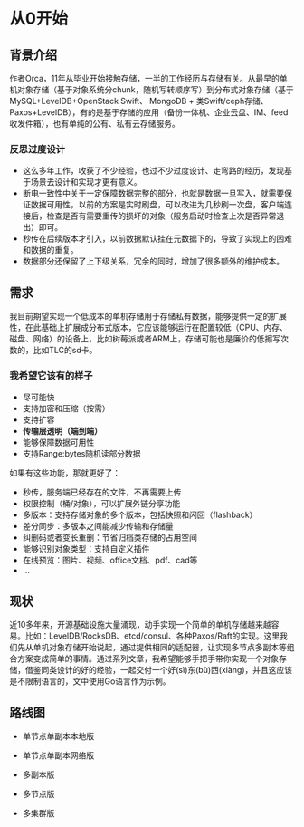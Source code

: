 # 从0开始

## 背景介绍

作者Orca，11年从毕业开始接触存储，一半的工作经历与存储有关。从最早的单机对象存储（基于对象系统分chunk，随机写转顺序写）到分布式对象存储（基于MySQL+LevelDB+OpenStack Swift、 MongoDB + 类Swift/ceph存储、Paxos+LevelDB），有的是基于存储的应用（备份一体机、企业云盘、IM、feed收发件箱），也有单纯的公有、私有云存储服务。

### 反思过度设计

- 这么多年工作，收获了不少经验，也过不少过度设计、走弯路的经历，发现基于场景去设计和实现才更有意义。
- 断电一致性中关于一定保障数据完整的部分，也就是数据一旦写入，就需要保证数据可用性，以前的方案是实时刷盘，可以改进为几秒刷一次盘，客户端连接后，检查是否有需要重传的损坏的对象（服务启动时检查上次是否异常退出）即可。
- 秒传在后续版本才引入，以前数据默认挂在元数据下的，导致了实现上的困难和数据的重复。
- 数据部分还保留了上下级关系，冗余的同时，增加了很多额外的维护成本。

## 需求

我目前期望实现一个低成本的单机存储用于存储私有数据，能够提供一定的扩展性，在此基础上扩展成分布式版本，它应该能够运行在配置较低（CPU、内存、磁盘、网络）的设备上，比如树莓派或者ARM上，存储可能也是廉价的低擦写次数的，比如TLC的sd卡。

### 我希望它该有的样子

- 尽可能快
- 支持加密和压缩（按需）
- 支持扩容
- **传输层透明（端到端）**
- 能够保障数据可用性
- 支持Range:bytes随机读部分数据

如果有这些功能，那就更好了：

- 秒传，服务端已经存在的文件，不再需要上传
- 权限控制（桶/对象），可以扩展外链分享功能
- 多版本：支持存储对象的多个版本，包括快照和闪回（flashback）
- 差分同步：多版本之间能减少传输和存储量
- 纠删码或者变长重删：节省归档类存储的占用空间
- 能够识别对象类型：支持自定义插件
- 在线预览：图片、视频、office文档、pdf、cad等
- ...

## 现状

近10多年来，开源基础设施大量涌现，动手实现一个简单的单机存储越来越容易。比如：LevelDB/RocksDB、etcd/consul、各种Paxos/Raft的实现。这里我们先从单机对象存储开始说起，通过提供相同的适配器，让实现多节点多副本等组合方案变成简单的事情。通过系列文章，我希望能够手把手带你实现一个对象存储，借鉴同类设计的好的经验，一起交付一个好(sì)东(bù)西(xiàng)，并且这应该是不限制语言的，文中使用Go语言作为示例。

## 路线图

- 单节点单副本本地版

- 单节点单副本网络版

- 多副本版

- 多节点版

- 多集群版
